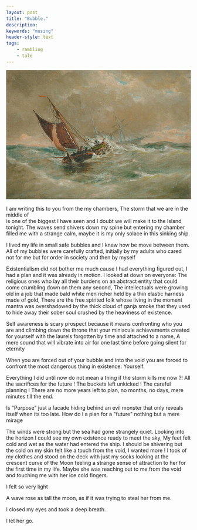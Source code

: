 ```yaml
---
layout: post
title: "Bubble."
description:  
keywords: "musing"
header-style: text
tags:
    - rambling
    - tale
---
```


![Peter](/img/in-post/ship.jpg)

I am writing this to you from the my chambers, The storm that we are in the middle of  
is one of the biggest I have seen and I doubt we will make it to the Island tonight. The waves send shivers
down my spine but entering my chamber filled me with a strange calm, maybe it is my only solace
in this sinking ship.

I lived my life in small safe bubbles and I knew how be move between them. All of my bubbles were
carefully crafted, initially by my adults who cared not for me but for order in society and then by myself

Existentialism did not bother me much cause I had everything figured out, I had a plan and it was
already in motion. I looked at down on everyone: The religious ones who lay all their burdens on an abstract
entity that could come crumbling down on them any second, The intellectuals were growing old in 
a job that made bald white men richer held by a thin elastic harness made of gold, There are the
free spirited folk whose living in the moment mantra was overshadowed by the thick cloud of ganja smoke that they used to hide away their sober soul crushed by the heaviness of existence. 

Self awareness is scary prospect because it means confronting who you are and climbing down 
the throne that your miniscule achievements created for yourself with the laurels forgotten by time and
attached to a name, A mere sound that will vibrate into air for one last time before going silent for eternity

When you are forced out of your bubble and into the void you are forced to confront the most dangerous thing 
in existence: Yourself.

Everything I did until now do not mean a thing if the storm kills me now ?! All the sacrifices for the future !
The buckets left unkicked ! The careful planning ! There are no more years left to plan, no months, no days, mere minutes till the end.

Is "Purpose" just a facade hiding behind an evil monster that only reveals itself when its too late. 
How do I a plan for a "future" nothing but a mere mirage

The winds were strong but the sea had gone strangely quiet. Looking into the horizon I could see my own existence ready to meet the sky, My feet felt cold and wet as the water had entered the ship. I should be shivering but
the cold on my skin felt like a touch from the void, I wanted more ! I took of my clothes and stood on the deck with just my socks looking at the crescent curve of the Moon feeling a strange sense of attraction to her for the first time in my life. Maybe she was reaching out to me from the void and touching me with her ice cold fingers.

I felt so very light

A wave rose as tall the moon, as if it was trying to steal her from me. 

I closed my eyes and took a deep breath.

I let her go.